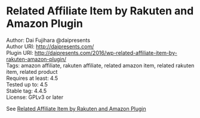 # Related Affiliate Item by Rakuten and Amazon Plugin  
Author: Dai Fujihara @daipresents   
Author URI: http://daipresents.com/  
Plugin URI: http://daipresents.com/2016/wp-related-affiliate-item-by-rakuten-amazon-plugin/  
Tags: amazon affiliate, rakuten affiliate, related amazon item, related rakuten item, related product  
Requires at least: 4.5  
Tested up to: 4.5  
Stable tag: 4.4.5  
License: GPLv3 or later  

See [Related Affiliate Item by Rakuten and Amazon Plugin](http://daipresents.com/2016/wp-related-affiliate-item-by-rakuten-amazon-plugin/ "Related Affiliate Item by Rakuten and Amazon Plugin")

